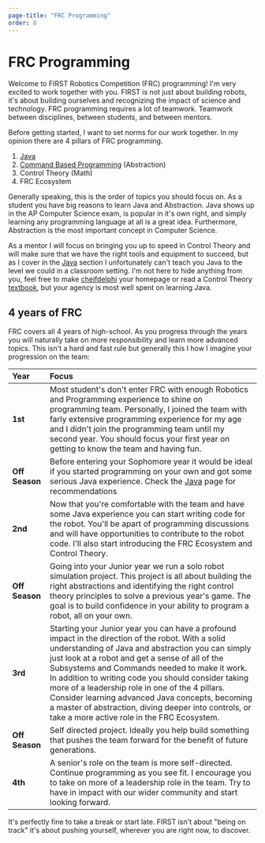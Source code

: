 ```yaml
---
page-title: "FRC Programming"
order: 0
---
```


# FRC Programming

Welcome to FIRST Robotics Competition (FRC) programming! I'm very excited to work together with you. FIRST is not just about building robots, it's about building ourselves and recognizing the impact of science and technology. FRC programming requires a lot of teamwork. Teamwork between disciplines, between students, and between mentors.

Before getting started, I want to set norms for our work together. In my opinion there are 4 pillars of FRC programming.

1. [Java](/content/robotics/java.md)
2. [Command Based Programming](/content/robotics/commands.md) (Abstraction)
3. Control Theory (Math)
4. FRC Ecosystem

Generally speaking, this is the order of topics you should focus on. As a student you have big reasons to learn Java and Abstraction. Java shows up in the AP Computer Science exam, is popular in it's own right, and simply learning any programming language at all is a great idea. Furthermore, Abstraction is the most important concept in Computer Science.

As a mentor I will focus on bringing you up to speed in Control Theory and will make sure that we have the right tools and equipment to succeed, but as I cover in the [Java](/content/robotics/java.md) section I unfortunately can't teach you Java to the level we could in a classroom setting. I'm not here to hide anything from you, feel free to make [cheifdelphi](https://www.chiefdelphi.com/) your homepage or read a Control Theory [textbook](https://file.tavsys.net/control/controls-engineering-in-frc.pdf), but your agency is most well spent on learning Java.

## 4 years of FRC

FRC covers all 4 years of high-school. As you progress through the years you will naturally take on more responsibility and learn more advanced topics. This isn't a hard and fast rule but generally this I how I imagine your progression on the team:

| Year | Focus |
|:-----|:------|
| **1st** | Most student's don't enter FRC with enough Robotics and Programming experience to shine on programming team. Personally, I joined the team with farly extensive programming experience for my age and I didn't join the programming team until my second year. You should focus your first year on getting to know the team and having fun. |
| **Off Season** | Before entering your Sophomore year it would be ideal if you started programming on your own and got some serious Java experience. Check the [Java](/content/robotics/java.md) page for recommendations |
| **2nd** | Now that you're comfortable with the team and have some Java experience you can start writing code for the robot. You'll be apart of programming discussions and will have opportunities to contribute to the robot code. I'll also start introducing the FRC Ecosystem and Control Theory. |
| **Off Season** | Going into your Junior year we run a solo robot simulation project. This project is all about building the right abstractions and identifying the right control theory principles to solve a previous year's game. The goal is to build confidence in your ability to program a robot, all on your own. |
| **3rd**| Starting your Junior year you can have a profound impact in the direction of the robot. With a solid understanding of Java and abstraction you can simply just look at a robot and get a sense of all of the Subsystems and Commands needed to make it work. In addition to writing code you should consider taking more of a leadership role in one of the 4 pillars. Consider learning advanced Java concepts, becoming a master of abstraction, diving deeper into controls, or take a more active role in the FRC Ecosystem. |
| **Off Season** | Self directed project. Ideally you help build something that pushes the team forward for the benefit of future generations. |
| **4th** | A senior's role on the team is more self-directed. Continue programming as you see fit. I encourage you to take on more of a leadership role in the team. Try to have in impact with our wider community and start looking forward. |

It's perfectly fine to take a break or start late. FIRST isn't about "being on track" it's about pushing yourself, wherever you are right now, to discover.
